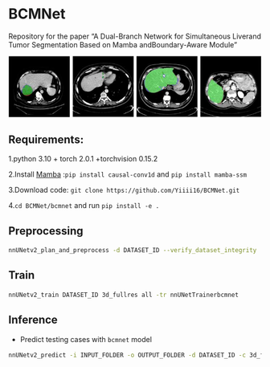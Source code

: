 # BCMNet
Repository for the paper “A Dual-Branch Network for Simultaneous Liverand Tumor Segmentation Based on Mamba andBoundary-Aware Module”

![result](./img/result.jpg)
## Requirements:
1.python 3.10 + torch 2.0.1 +torchvision 0.15.2

2.Install [Mamba](https://github.com/state-spaces/mamba) :`pip install causal-conv1d` and `pip install mamba-ssm` 

3.Download code: `git clone https://github.com/Yiiii16/BCMNet.git` 

4.`cd BCMNet/bcmnet` and run `pip install -e .`


## Preprocessing
```bash
nnUNetv2_plan_and_preprocess -d DATASET_ID --verify_dataset_integrity
```
## Train
```bash
nnUNetv2_train DATASET_ID 3d_fullres all -tr nnUNetTrainerbcmnet
```
## Inference
- Predict testing cases with `bcmnet` model

```bash
nnUNetv2_predict -i INPUT_FOLDER -o OUTPUT_FOLDER -d DATASET_ID -c 3d_fullres -f all -tr nnUNetTrainerbcmnet --disable_tta
```
